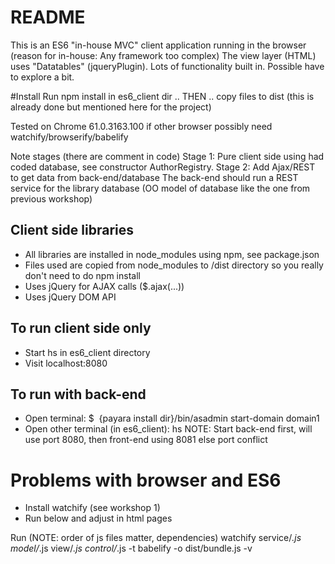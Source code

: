# README

This is an ES6 "in-house MVC" client application running in the browser
(reason for in-house: Any framework too complex)
The view layer (HTML) uses "Datatables" (jqueryPlugin). Lots of
functionality built in. Possible have to explore a bit.

#Install
Run npm install in es6_client dir .. THEN .. copy
files to dist (this is already done but mentioned here for the project)

Tested on Chrome 61.0.3163.100 if other browser possibly need
watchify/browserify/babelify

Note stages (there are comment in code)
Stage 1: Pure client side using had coded database, see constructor
AuthorRegistry.
Stage 2: Add Ajax/REST to get data from back-end/database
The back-end should run a REST service for the library database (OO model
of database like the one from previous workshop)

## Client side libraries
- All libraries are installed in node_modules using npm, see package.json
- Files used are copied from node_modules to /dist directory so you
  really don't need to do npm install
- Uses jQuery for AJAX calls ($.ajax(...))
- Uses jQuery DOM API

## To run client side only
- Start hs in es6_client directory
- Visit localhost:8080

## To run with back-end
- Open terminal: $  {payara install dir}/bin/asadmin start-domain domain1
- Open other terminal (in es6_client):  hs
NOTE: Start back-end first, will use port 8080, then front-end using 8081
else port conflict

# Problems with browser and ES6
- Install watchify (see workshop 1)
- Run below and adjust in html pages

Run (NOTE: order of js files matter, dependencies)
watchify service/*.js model/*.js view/*.js control/*.js -t babelify -o dist/bundle.js -v
